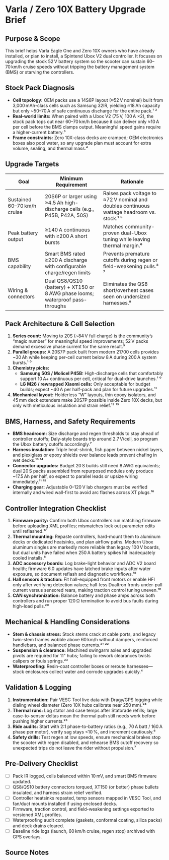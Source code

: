 # Varla / Zero 10X Battery Upgrade Brief

## Purpose & Scope
This brief helps Varla Eagle One and Zero 10X owners who have already installed, or plan to install, a Spintend Ubox V2 dual controller. It focuses on upgrading the stock 52 V battery system so the scooter can sustain 60–70 km/h cruise speeds without tripping the battery management system (BMS) or starving the controllers.

## Stock Pack Diagnosis
- **Cell topology:** OEM packs use a 14S6P layout (≈52 V nominal) built from 3,000 mAh-class cells such as Samsung 32IR, yielding ≈18 Ah capacity but only ~50–70 A of safe continuous discharge for the entire pack.¹ ²
- **Real-world limits:** When paired with a Ubox V2 (75 V, 100 A ×2), the stock pack tops out near 60–70 km/h because it can deliver only ≈10 A per cell before the BMS clamps output. Meaningful speed gains require a higher-current battery.³
- **Frame constraints:** Zero 10X-class decks are cramped; OEM electronics boxes also pool water, so any upgrade plan must account for extra volume, sealing, and thermal mass.⁴

## Upgrade Targets
| Goal | Minimum Requirement | Rationale |
| --- | --- | --- |
| Sustained 60–70 km/h cruise | 20S6P or larger using ≥4.5 Ah high-discharge cells (e.g., P45B, P42A, 50S) | Raises pack voltage to ≈72 V nominal and doubles continuous wattage headroom vs. stock.¹ ⁵ |
| Peak battery output | ≥140 A continuous with ≥200 A short bursts | Matches community-proven dual-Ubox tuning while leaving thermal margin.⁶ |
| BMS capability | Smart BMS rated ≥200 A discharge with configurable charge/regen limits | Prevents premature cutoffs during regen or field-weakening pulls.³ ⁷ |
| Wiring & connectors | Dual QS8/QS10 (battery) + XT150 or 8 AWG phase looms; waterproof pass-throughs | Eliminates the QS8 short/overheat cases seen on undersized harnesses.⁸ |

## Pack Architecture & Cell Selection
1. **Series count:** Moving to 20S (~84 V full charge) is the community’s “magic number” for meaningful speed improvements; 52 V packs demand excessive phase current for the same result.⁹
2. **Parallel groups:** A 20S7P pack built from modern 21700 cells provides ~30 Ah while keeping per-cell current below 8 A during 200 A system bursts.¹ ⁰
3. **Chemistry picks:**
   - **Samsung 50S / Molicel P45B:** High-discharge cells that comfortably support 10 A+ continuous per cell, critical for dual-drive launches.¹ ⁰
   - **LG M26 / rewrapped Xiaomi cells:** Only acceptable for budget builds; expect ~40 A per half-pack and plan for future upgrades.¹¹
4. **Mechanical layout:** Holderless “W” layouts, thin epoxy isolators, and 45 mm deck extenders make 20S7P possible inside Zero 10X decks, but only with meticulous insulation and strain relief.¹² ¹³

## BMS, Harness, and Safety Requirements
- **BMS headroom:** Size discharge and regen thresholds to stay ahead of controller cutoffs; Daly-style boards trip around 2.7 V/cell, so program the Ubox battery cutoffs accordingly.⁷
- **Harness insulation:** Triple heat-shrink, fish paper between nickel layers, and plexiglass or epoxy shields over balance leads prevent chafing in wet decks.¹³ ¹⁴
- **Connector upgrades:** Budget 20 S builds still need 8 AWG equivalents; dual 20 S packs assembled from repurposed modules only produce ~17.5 Ah per half, so expect to parallel leads or upsize wiring immediately.¹¹ ¹⁵
- **Charging gear:** Adjustable 0–120 V lab chargers must be verified internally and wired wall-first to avoid arc flashes across XT plugs.¹⁶

## Controller Integration Checklist
1. **Firmware parity:** Confirm both Ubox controllers run matching firmware before uploading XML profiles; mismatches lock out parameter edits until reflashed.¹⁷
2. **Thermal mounting:** Repaste controllers, hard-mount them to aluminum decks or dedicated heatsinks, and plan airflow paths. Modern Ubox aluminum singles are markedly more reliable than legacy 100 V boards, but dual units have failed when 250 A battery spikes hit inadequately cooled installs.⁶
3. **ADC accessory boards:** Log brake-light behavior and ADC V2 board health; firmware 6.0 updates have latched brake inputs after water exposure, so document reflash and diagnostic workflows.¹⁸
4. **Hall sensors & traction:** Fit hall-equipped front motors or enable HFI only after verifying detection values; hall-less Dualtron fronts under-pull current versus sensored rears, making traction control tuning uneven.¹⁹
5. **CAN synchronization:** Balance battery and phase amps across both controllers and run proper 120 Ω termination to avoid bus faults during high-load pulls.²⁰

## Mechanical & Handling Considerations
- **Stem & chassis stress:** Stock stems crack at cable ports, and legacy twin-stem frames wobble above 60 km/h without dampers, reinforced handlebars, and balanced phase currents.²¹ ²²
- **Suspension & clearance:** Machined swingarm axles and upgraded pivots are required for 11" hubs; failing to rework clearances twists calipers or fouls springs.²³
- **Waterproofing:** Resin-coat controller boxes or reroute harnesses—stock enclosures collect water and corrode upgrades quickly.⁴

## Validation & Logging
1. **Instrumentation:** Pair VESC Tool live data with Dragy/GPS logging while dialing wheel diameter (Zero 10X hubs calibrate near 250 mm).²⁴
2. **Thermal runs:** Log stator and case temps after Statorade refills; large case-to-sensor deltas mean the thermal path still needs work before pushing higher currents.²⁵
3. **Ride audits:** Start with 2:1 phase-to-battery ratios (e.g., 70 A batt / 160 A phase per motor), verify sag stays <10 %, and increment cautiously.⁶
4. **Safety drills:** Test regen at low speeds, ensure mechanical brakes stop the scooter with regen disabled, and rehearse BMS cutoff recovery so unexpected trips do not leave the rider without propulsion.⁷

## Pre-Delivery Checklist
- [ ] Pack IR logged, cells balanced within 10 mV, and smart BMS firmware updated.
- [ ] QS8/QS10 battery connectors torqued, XT150 (or better) phase bullets insulated, and harness strain relief verified.
- [ ] Controller heatsinks repasted, temp sensors mapped in VESC Tool, and fan/duct mounts installed if using enclosed decks.
- [ ] Firmware, traction control, and field-weakening settings exported to versioned XML profiles.
- [ ] Waterproofing audit complete (gaskets, conformal coating, silica packs) and deck drains cleared.
- [ ] Baseline ride logs (launch, 60 km/h cruise, regen stop) archived with GPS overlays.

## Source Notes
[^1]: Zero 10X decks shipped with 52 V 18.5 Ah packs built from Samsung 32IR cells. 【F:knowledge/notes/input_part006_review.md†L13645-L13655】
[^2]: Stock pack discharge limits and chronic chassis complaints for Zero 10X-class scooters. 【F:knowledge/notes/input_part006_review.md†L11620-L11636】
[^3]: Varla Eagle One (Zero 10X clone) with Ubox V2 dual controller plateauing at 60–70 km/h on the OEM battery. 【F:knowledge/notes/input_part004_review.md†L347-L352】
[^4]: Zero 10X electronics boxes pooling water and the need for comprehensive sealing during VESC swaps. 【F:knowledge/notes/input_part006_review.md†L221-L229】
[^5]: Community guidance that 20 S packs are the “magic number” for high-speed scooters, whereas 48–52 V builds demand disproportionate current. 【F:knowledge/notes/input_part004_review.md†L357-L365】
[^6]: Ubox dual-controller spike failures near 250 A battery and the emphasis on improved aluminum-board reliability when adequately cooled. 【F:knowledge/notes/input_part004_review.md†L233-L238】
[^7]: Daly smart-BMS cutoff thresholds around 2.7 V/cell and the need to align controller limits. 【F:knowledge/notes/input_part003_review.md†L517-L519】
[^8]: QS8 short incidents during high-power builds and the reminder to upsize connectors for motorcycle-class conversions. 【F:knowledge/notes/input_part010_review.md†L44-L52】
[^9]: Voltage vs. current discussion emphasizing 20 S as the breakpoint for top-speed goals. 【F:knowledge/notes/input_part004_review.md†L357-L365】
[^10]: Zero 10X builders fitting 20 S7P packs with 45 mm spacers and highlighting the need for higher-grade chemistry over budget cells. 【F:knowledge/notes/input_part008_review.md†L13-L20】【F:knowledge/notes/input_part008_review.md†L333-L341】
[^11]: Budget cell and wiring math showing repurposed modules only supply ~40 A per half-pack. 【F:knowledge/notes/input_part004_review.md†L236-L242】
[^12]: Holderless pack layouts with deck extenders enabling dense 20 S builds. 【F:knowledge/notes/input_part008_review.md†L13-L20】
[^13]: Triple insulation, epoxy sheets, and careful lead routing for Zero 10X high-voltage packs. 【F:knowledge/notes/input_part007_review.md†L278-L285】【F:knowledge/notes/input_part009_review.md†L18-L23】
[^14]: Pack builders stacking dual G30 modules and over-insulating balance leads for Zero 10X conversions. 【F:knowledge/notes/input_part007_review.md†L260-L266】
[^15]: Recommendation for 8 AWG equivalents on 100 A scooters and expectations when using repurposed cells. 【F:knowledge/notes/input_part004_review.md†L236-L242】
[^16]: Adjustable charger inspection and safe connection sequence guidance. 【F:knowledge/notes/input_part004_review.md†L22000-L22046】
[^17]: Firmware alignment requirements for Makerbase/Makerbase-derived boards reporting as 75_100 but needing 75_100_V2 firmware. 【F:knowledge/notes/input_part004_review.md†L223-L230】【F:knowledge/notes/input_part004_review.md†L22650-L22694】
[^18]: ADC V2 board failures causing latched brake inputs and the need for diagnostics after firmware updates. 【F:knowledge/notes/input_part004_review.md†L365-L373】
[^19]: Dualtron front motor underperformance without hall sensors compared to sensored rears. 【F:knowledge/notes/input_part004_review.md†L350-L355】
[^20]: Zero 10X CAN harness experiments confirming 120 Ω termination requirements. 【F:knowledge/notes/input_part006_review.md†L21-L27】
[^21]: Reports of stems cracking at cable ports and the need for hydraulic brakes plus regen on tuned builds. 【F:knowledge/notes/input_part005_review.md†L283-L286】
[^22]: Handling limits of Zero 10X twin-stem frames even after 10 kW upgrades, reinforcing the need for dampers and balanced currents. 【F:knowledge/notes/input_part008_review.md†L315-L322】
[^23]: Swingarm machining requirements for 11" hub swaps and pivot upgrades. 【F:knowledge/notes/input_part006_review.md†L34-L42】【F:knowledge/notes/input_part006_review.md†L214-L222】
[^24]: Wheel-diameter calibration and GPS logging workflow for Zero 10X builds. 【F:knowledge/notes/input_part007_review.md†L368-L374】
[^25]: Statorade temperature observations showing persistent case-to-sensor deltas. 【F:knowledge/notes/input_part004_review.md†L320-L327】
